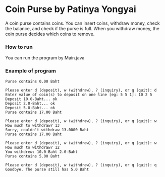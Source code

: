 # Coin Purse by Patinya Yongyai

A coin purse contains coins. You can insert coins, withdraw money, check the balance, and check if the purse is full. When you withdraw money, the coin purse decides which coins to remove.

### How to run

You can run the program by Main.java

### Example of program

```
Purse contains 0.00 Baht

Please enter d (deposit), w (withdraw), ? (inquiry), or q (quit): d
Enter value of coin(s) to deposit on one line [eg: 5 5 1]: 10 2 5
Deposit 10.0-Baht... ok
Deposit 2.0-Baht... ok
Deposit 5.0-Baht... ok
Purse contains 17.00 Baht

Please enter d (deposit), w (withdraw), ? (inquiry), or q (quit): w
How much to withdraw? 13
Sorry, couldn't withdraw 13.0000 Baht
Purse contains 17.00 Baht

Please enter d (deposit), w (withdraw), ? (inquiry), or q (quit): w
How much to withdraw? 12
You withdrew: 10.0-Baht 2.0-Baht
Purse contains 5.00 Baht

Please enter d (deposit), w (withdraw), ? (inquiry), or q (quit): q
Goodbye. The purse still has 5.0 Baht
```
